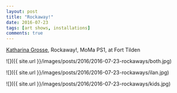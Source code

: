 ```yaml
---
layout: post
title: "Rockaway!"
date: 2016-07-23
tags: [art shows, installations]
comments: true
---
```

[Katharina Grosse](https://www.artsy.net/artist/katharina-grosse), Rockaway!, MoMa PS1, at Fort Tilden

![]({{ site.url }}/images/posts/2016/2016-07-23-rockaways/both.jpg)

![]({{ site.url }}/images/posts/2016/2016-07-23-rockaways/ilan.jpg)

![]({{ site.url }}/images/posts/2016/2016-07-23-rockaways/kids.jpg)


